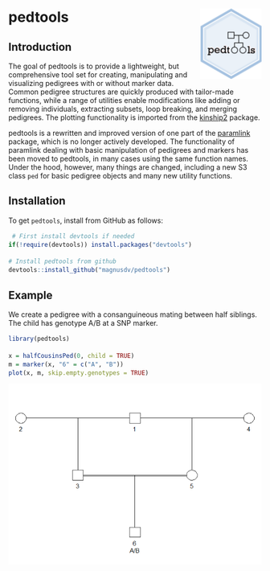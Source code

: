 
<!-- README.md is generated from README.Rmd. Please edit that file -->
pedtools <img src="man/figures/logo.png" align="right" height=140/>
===================================================================

Introduction
------------

The goal of pedtools is to provide a lightweight, but comprehensive tool set for creating, manipulating and visualizing pedigrees with or without marker data. Common pedigree structures are quickly produced with tailor-made functions, while a range of utilities enable modifications like adding or removing individuals, extracting subsets, loop breaking, and merging pedigrees. The plotting functionality is imported from the [kinship2](https://CRAN.R-project.org/package=kinship2) package.

pedtools is a rewritten and improved version of one part of the [paramlink](https://CRAN.R-project.org/package=paramlink) package, which is no longer actively developed. The functionality of paramlink dealing with basic manipulation of pedigrees and markers has been moved to pedtools, in many cases using the same function names. Under the hood, however, many things are changed, including a new S3 class `ped` for basic pedigree objects and many new utility functions.

Installation
------------

To get `pedtools`, install from GitHub as follows:

``` r
 # First install devtools if needed
if(!require(devtools)) install.packages("devtools")

# Install pedtools from github
devtools::install_github("magnusdv/pedtools")
```

Example
-------

We create a pedigree with a consanguineous mating between half siblings. The child has genotype A/B at a SNP marker.

``` r
library(pedtools)

x = halfCousinsPed(0, child = TRUE)
m = marker(x, "6" = c("A", "B"))
plot(x, m, skip.empty.genotypes = TRUE)
```

![](man/figures/README-example-1.png)
